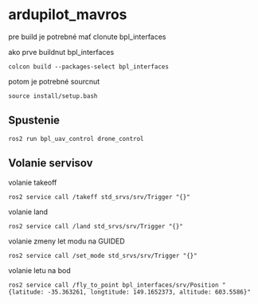 # ardupilot_mavros
pre build je potrebné mať clonute bpl_interfaces

ako prve buildnut bpl_interfaces
```
colcon build --packages-select bpl_interfaces
```
potom je potrebné sourcnut 
```
source install/setup.bash
```

## Spustenie
```
ros2 run bpl_uav_control drone_control
```

## Volanie servisov 

volanie takeoff
```
ros2 service call /takeff std_srvs/srv/Trigger "{}"
```

volanie land
```
ros2 service call /land std_srvs/srv/Trigger "{}"
```

volanie zmeny let modu na GUIDED
```
ros2 service call /set_mode std_srvs/srv/Trigger "{}"
```

volanie letu na bod
```
ros2 service call /fly_to_point bpl_interfaces/srv/Position "{latitude: -35.363261, longtitude: 149.1652373, altitude: 603.5586}"
```
